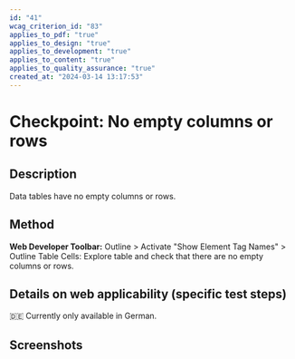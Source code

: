```yaml
---
id: "41"
wcag_criterion_id: "83"
applies_to_pdf: "true"
applies_to_design: "true"
applies_to_development: "true"
applies_to_content: "true"
applies_to_quality_assurance: "true"
created_at: "2024-03-14 13:17:53"
---
```


# Checkpoint: No empty columns or rows

## Description

Data tables have no empty columns or rows.

## Method

**Web Developer Toolbar:** Outline > Activate "Show Element Tag Names" > Outline Table Cells: Explore table and check that there are no empty columns or rows.

## Details on web applicability (specific test steps)

🇩🇪 Currently only available in German.

## Screenshots


